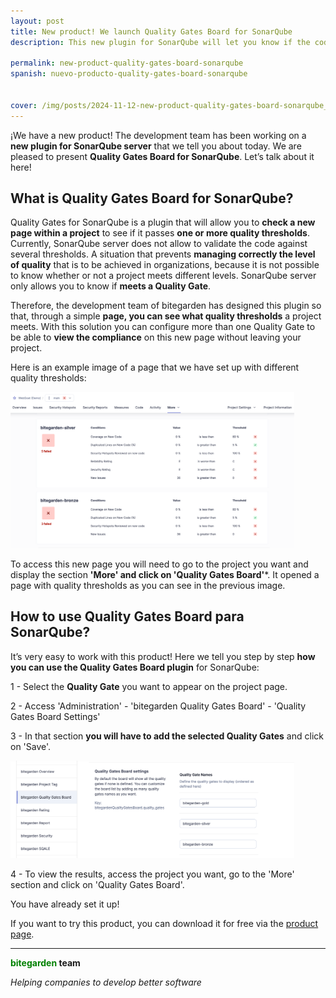 ```yaml
---
layout: post
title: New product! We launch Quality Gates Board for SonarQube
description: This new plugin for SonarQube will let you know if the code meets more than one Quality Gate.

permalink: new-product-quality-gates-board-sonarqube
spanish: nuevo-producto-quality-gates-board-sonarqube


cover: /img/posts/2024-11-12-new-product-quality-gates-board-sonarqube_en.png
---
```


¡We have a new product! The development team has been working on a **new plugin for SonarQube server** that we tell you about today. We are pleased to present **Quality Gates Board for SonarQube**. Let’s talk about it here!

<h2>What is Quality Gates Board for SonarQube?</h2>

Quality Gates for SonarQube is a plugin that will allow you to **check a new page within a project** to see if it passes **one or more quality thresholds**. Currently, SonarQube server does not allow to validate the code against several thresholds. A situation that prevents **managing correctly the level of quality** that is to be achieved in organizations, because it is not possible to know whether or not a project meets different levels. SonarQube server only allows you to know if **meets a Quality Gate**. 

Therefore, the development team of bitegarden has designed this plugin so that, through a simple **page, you can see what quality thresholds** a project meets. With this solution you can configure more than one Quality Gate to be able to **view the compliance** on this new page without leaving your project.

Here is an example image of a page that we have set up with different quality thresholds:  

<img src="img/sonarqube-quality-gates-board/quality-gates-board-2.png" alt="Page Quality Gate SonarQube" width="90%"/>


To access this new page you will need to go to the project you want and display the section **'More' and click on 'Quality Gates Board'***. It opened a page with quality thresholds as you can see in the previous image. 


<h2>How to use Quality Gates Board para SonarQube?</h2>

It’s very easy to work with this product! Here we tell you step by step **how you can use the Quality Gates Board plugin** for SonarQube: 

1 - Select the **Quality Gate** you want to appear on the project page.

2 - Access 'Administration' - 'bitegarden Quality Gates Board' - 'Quality Gates Board Settings'

3 - In that section **you will have to add the selected Quality Gates** and click on 'Save'. 

<img src="img/sonarqube-quality-gates-board/quality-gates-board-1.png" alt="Configruar Quality Gate SonarQube" width="90%"/>


4 - To view the results, access the project you want, go to the 'More' section and click on 'Quality Gates Board'. 

You have already set it up!

If you want to try this product, you can download it for free via the [product page](/sonarqube-quality-gates-board-trial-form).

---
**<span style="color: green">bitegarden</span> team**

_Helping companies to develop better software_